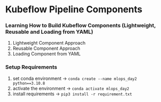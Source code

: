 # Kubeflow Pipeline Components

### Learning How to Build Kubeflow Components (Lightweight, Reusable and Loading from YAML)

1. Lightweight Component Approach
2. Reusable Component Approach
3. Loading Component from YAML

### Setup Requirements
1. set conda environment -> `conda create --name mlops_day2 python==3.10.8`
2. activate the environment -> `conda activate mlops_day2`
3. install requirements -> `pip3 install -r requirement.txt`
